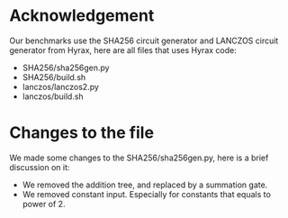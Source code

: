 # Acknowledgement
Our benchmarks use the SHA256 circuit generator and LANCZOS circuit generator from Hyrax, here are all files that uses Hyrax code:
- SHA256/sha256gen.py
- SHA256/build.sh
- lanczos/lanczos2.py
- lanczos/build.sh

# Changes to the file
We made some changes to the SHA256/sha256gen.py, here is a brief discussion on it:

- We removed the addition tree, and replaced by a summation gate.
- We removed constant input. Especially for constants that equals to power of 2.
